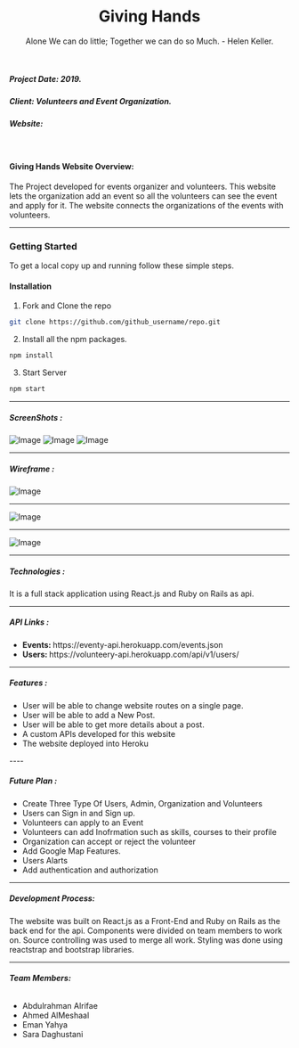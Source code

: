 <h1 align="center">Giving Hands </h1>
<p align="center"> Alone We can do little; Together we can do so Much. - Helen Keller.</p>
</br>

<h5> Project Date:  2019. </h5> 
<h5> Client: Volunteers and Event Organization.</h5> 
<h5> Website:</h5> 
<p><a href="" target="_blank"></a></p>

</br>
 <h4>Giving Hands Website Overview: </h4>
 <p>The Project developed for events organizer and volunteers. This website lets the organization add an event so all the volunteers can see the event and apply for it. The website connects the organizations of the events with volunteers.</p>
 
---

### Getting Started
To get a local copy up and running follow these simple steps.

#### Installation
 
1. Fork and Clone the repo
```sh
git clone https://github.com/github_username/repo.git
```
2. Install all the npm packages.

```sh
npm install
```
3. Start Server

```sh
npm start
```
----

<h5> ScreenShots :</h5>
  <img src="/giving2.png" alt="Image" >
  <img src="/giving3.png" alt="Image" >
  <img src="/giving4.png" alt="Image">

---
<h5> Wireframe :</h5>
<img src="/Wireframe1.png" alt="Image">

---

<img src="/Wireframe2.png" alt="Image" >

---

<img src="/Wireframe3.png" alt="Image">

----

<h5>Technologies :</h5>
<p>It is a full stack application using React.js and Ruby on Rails as api.</p>


----

<h5>API Links :</h5>
<ul> 
 <li> <strong class="font-weight-bold">Events: </strong> https://eventy-api.herokuapp.com/events.json </li>
 <li> <strong class="font-weight-bold"> Users: </strong> https://volunteery-api.herokuapp.com/api/v1/users/</li>
</ul>

----

<h5>Features : </h5>
<ul>
<li> User will be able to change website routes on a single page.</li>
<li> User will be able to add a New Post.</li>
<li> User will be able to get more details about a post.</li>
<li> A custom APIs developed for this website</li>
<li> The website deployed into Heroku</li>
</ul>
----

<h5>Future Plan : </h5>
<ul>
 <li> Create Three Type Of Users, Admin, Organization and Volunteers</li>
 <li> Users can Sign in and Sign up. </li>
 <li> Volunteers can apply to an Event</li>
 <li> Volunteers can add Inofrmation such as skills, courses to their profile</li>
 <li> Organization can accept or reject the volunteer </li>
 <li> Add Google Map Features. </li>
 <li> Users Alarts</li>
 <li> Add authentication and authorization</li>
</ul>
              
----

<h5>Development Process:</h5> 
<p> The website was built on React.js as a Front-End and Ruby on Rails as the back end for the api. Components were divided on team members to work on. Source controlling was used to merge all work. Styling was done using reactstrap and bootstrap libraries.</p>

----

<h6><strong> Team Members:</strong></h6>
<ul> 
 <li>Abdulrahman Alrifae</li>
 <li>Ahmed AlMeshaal</li>
 <li>Eman Yahya</li>
 <li>Sara Daghustani</li>
</ul>

